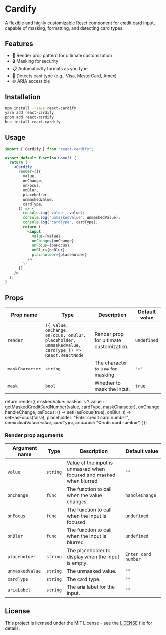 # Cardify

A flexible and highly customizable React component for credit card input, capable of masking, formatting, and detecting card types.

## Features

- 🎨 Render prop pattern for ultimate customization
- 🔒 Masking for security
- 📋 Automatically formats as you type
- 🎴 Detects card type (e.g., Visa, MasterCard, Amex)
- 🌐 ARIA accessible

## Installation

```bash
npm install --save react-cardify
yarn add react-cardify
pnpm add react-cardify
bun install react-cardify
```

## Usage

```jsx
import { Cardify } from "react-cardify";

export default function Home() {
  return (
    <Cardify
      render={({
        value,
        onChange,
        onFocus,
        onBlur,
        placeholder,
        unmaskedValue,
        cardType,
      }) => {
        console.log("value", value);
        console.log("unmaskedValue", unmaskedValue);
        console.log("cardType", cardType);
        return (
          <input
            value={value}
            onChange={onChange}
            onFocus={onFocus}
            onBlur={onBlur}
            placeholder={placeholder}
          />
        );
      }}
    />
  );
}
```

## Props

| Prop name       | Type                                                                                              | Description                             | Default value |
| --------------- | ------------------------------------------------------------------------------------------------- | --------------------------------------- | ------------- |
| `render`        | `({ value, onChange, onFocus, onBlur, placeholder, unmaskedValue, cardType }) => React.ReactNode` | Render prop for ultimate customization. | `undefined`   |
| `maskCharacter` | `string`                                                                                          | The character to use for masking.       | `"•"`         |
| `mask`          | `bool`                                                                                            | Whether to mask the input.              | `true`        |

return render({
maskedValue: hasFocus
? value
: getMaskedCreditCardNumber(value, cardType, maskCharacter),
onChange: handleChange,
onFocus: () => setHasFocus(true),
onBlur: () => setHasFocus(false),
placeholder: "Enter credit card number",
unmaskedValue: value,
cardType,
ariaLabel: "Credit card number",
});

### Render prop arguments

| Argument name   | Type     | Description                                                         | Default value       |
| --------------- | -------- | ------------------------------------------------------------------- | ------------------- |
| `value`         | `string` | Value of the input is unmasked when focused and masked when blurred | `""`                |
| `onChange`      | `func`   | The function to call when the value changes.                        | `handleChange`      |
| `onFocus`       | `func`   | The function to call when the input is focused.                     | `undefined`         |
| `onBlur`        | `func`   | The function to call when the input is blurred.                     | `undefined`         |
| `placeholder`   | `string` | The placeholder to display when the input is empty.                 | `Enter card number` |
| `unmaskedValue` | `string` | The unmasked value.                                                 | `""`                |
| `cardType`      | `string` | The card type.                                                      | `""`                |
| `ariaLabel`     | `string` | The aria label for the input.                                       | `""`                |

## License

This project is licensed under the MIT License - see the [LICENSE](LICENSE) file for details.
